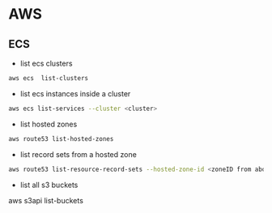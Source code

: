 # AWS

## ECS

  - list ecs clusters

```sh
aws ecs  list-clusters 
```

  - list ecs instances inside a cluster

```sh
aws ecs list-services --cluster <cluster>
```

  - list hosted zones

```sh
aws route53 list-hosted-zones
```

  - list record sets from a hosted zone

```sh
aws route53 list-resource-record-sets --hosted-zone-id <zoneID from above>
```

  - list all s3 buckets

aws s3api list-buckets


